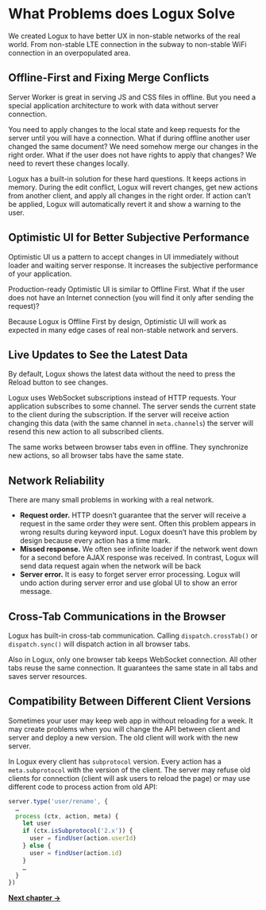 # What Problems does Logux Solve

We created Logux to have better UX in non-stable networks of the real world. From non-stable LTE connection in the subway to non-stable WiFi connection in an overpopulated area.


## Offline-First and Fixing Merge Conflicts

Server Worker is great in serving JS and CSS files in offline. But you need a special application architecture to work with data without server connection.

You need to apply changes to the local state and keep requests for the server until you will have a connection. What if during offline another user changed the same document? We need somehow merge our changes in the right order. What if the user does not have rights to apply that changes? We need to revert these changes locally.

Logux has a built-in solution for these hard questions. It keeps actions in memory. During the edit conflict, Logux will revert changes, get new actions from another client, and apply all changes in the right order. If action can’t be applied, Logux will automatically revert it and show a warning to the user.


## Optimistic UI for Better Subjective Performance

Optimistic UI us a pattern to accept changes in UI immediately without loader and waiting server response. It increases the subjective performance of your application.

Production-ready Optimistic UI is similar to Offline First. What if the user does not have an Internet connection (you will find it only after sending the request)?

Because Logux is Offline First by design, Optimistic UI will work as expected in many edge cases of real non-stable network and servers.


## Live Updates to See the Latest Data

By default, Logux shows the latest data without the need to press the Reload button to see changes.

Logux uses WebSocket subscriptions instead of HTTP requests. Your application subscribes to some channel. The server sends the current state to the client during the subscription. If the server will receive action changing this data (with the same channel in `meta.channels`) the server will resend this new action to all subscribed clients.

The same works between browser tabs even in offline. They synchronize new actions, so all browser tabs have the same state.


## Network Reliability

There are many small problems in working with a real network.

* **Request order.** HTTP doesn’t guarantee that the server will receive a request in the same order they were sent. Often this problem appears in wrong results during keyword input. Logux doesn’t have this problem by design because every action has a time mark.
* **Missed response.** We often see infinite loader if the network went down for a second before AJAX response was received. In contrast, Logux will send data request again when the network will be back
* **Server error.** It is easy to forget server error processing. Logux will undo action during server error and use global UI to show an error message.


## Cross-Tab Communications in the Browser

Logux has built-in cross-tab communication. Calling `dispatch.crossTab()` or `dispatch.sync()` will dispatch action in all browser tabs.

Also in Logux, only one browser tab keeps WebSocket connection. All other tabs reuse the same connection. It guarantees the same state in all tabs and saves server resources.


## Compatibility Between Different Client Versions

Sometimes your user may keep web app in without reloading for a week. It may create problems when you will change the API between client and server and deploy a new version. The old client will work with the new server.

In Logux every client has `subprotocol` version. Every action has a `meta.subprotocol` with the version of the client. The server may refuse old clients for connection (client will ask users to reload the page) or may use different code to process action from old API:

```js
server.type('user/rename', {
  …
  process (ctx, action, meta) {
    let user
    if (ctx.isSubprotocol('2.x')) {
      user = findUser(action.userId)
    } else {
      user = findUser(action.id)
    }
    …
  }
})
```


**[Next chapter →](./4-compare.md)**
